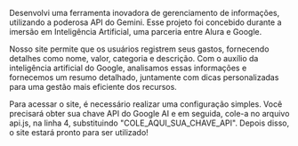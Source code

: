 Desenvolvi uma ferramenta inovadora de gerenciamento de informações, utilizando a poderosa API do Gemini. Esse projeto foi concebido durante a imersão em Inteligência Artificial, uma parceria entre Alura e Google.

Nosso site permite que os usuários registrem seus gastos, fornecendo detalhes como nome, valor, categoria e descrição. Com o auxílio da inteligência artificial do Google, analisamos essas informações e fornecemos um resumo detalhado, juntamente com dicas personalizadas para uma gestão mais eficiente dos recursos.

Para acessar o site, é necessário realizar uma configuração simples. Você precisará obter sua chave API do Google AI e em seguida, cole-a no arquivo api.js, na linha 4, substituindo "COLE_AQUI_SUA_CHAVE_API". Depois disso, o site estará pronto para ser utilizado!
